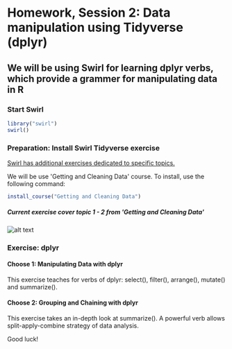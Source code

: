 Homework, Session 2: Data manipulation using Tidyverse (dplyr)
================

We will be using Swirl for learning dplyr verbs, which provide a grammer for manipulating data in R
-----

### Start Swirl

``` r
library("swirl")
swirl()
```

### Preparation: Install Swirl Tidyverse exercise

[Swirl has additional exercises dedicated to specific topics.](http://swirlstats.com/scn/title.html)

We will be use 'Getting and Cleaning Data' course. To install, use the following command:

``` r
install_course("Getting and Cleaning Data")
```

##### Current exercise cover topic 1 - 2 from 'Getting and Cleaning Data'
![alt text](https://github.com/sumeetpalsingh/R_course/blob/master/images/R_exercise_session3.png "dplyr exercises")


### Exercise: dplyr

#### Choose 1: Manipulating Data with dplyr
This exercise teaches for verbs of dplyr: select(), filter(), arrange(), mutate() and summarize().

#### Choose 2: Grouping and Chaining with dplyr
This exercise takes an in-depth look at summarize(). A powerful verb allows split-apply-combine strategy of data analysis.

Good luck!
